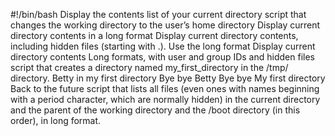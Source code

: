 #!/bin/bash
Display the contents list of your current directory
script that changes the working directory to the user’s home directory
Display current directory contents in a long format
Display current directory contents, including hidden files (starting with .). Use the long format
Display current directory contents Long formats, with user and group IDs and hidden files
script that creates a directory named my_first_directory in the /tmp/ directory.
Betty in my first directory
Bye bye Betty
Bye bye My first directory
Back to the future
script that lists all files (even ones with names beginning with a period character, which are normally hidden) in the current directory and the parent of the working directory and the /boot directory (in this order), in long format.
